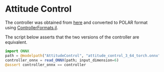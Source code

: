 # Attitude Control

The controller was obtained from [here](https://github.com/verivital/ARCH-COMP2022/blob/3091118ce3a1e4177c4e5796e956885ac6f7695f/benchmarks/Aircraft/Attitude%20Control/attitude_control_3_64_torch.onnx)
and converted to POLAR format using [ControllerFormats.jl](https://github.com/JuliaReach/ControllerFormats.jl).

The script below asserts that the two versions of the controller are equivalent.

```julia
import ONNX
path = @modelpath("AttitudeControl", "attitude_control_3_64_torch.onnx")
controller_onnx = read_ONNX(path; input_dimension=6)
@assert controller_onnx == controller
```
